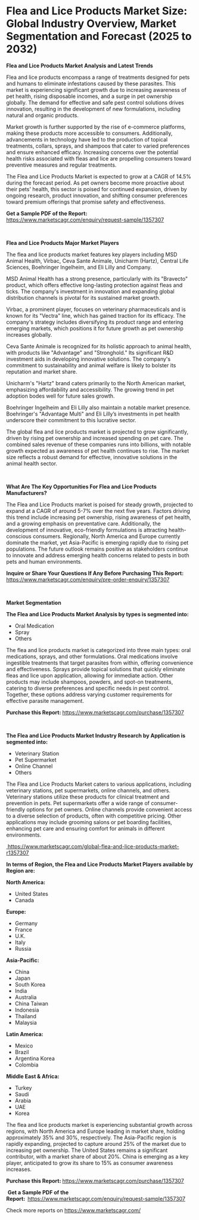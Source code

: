 <p><h1>Flea and Lice Products Market Size: Global Industry Overview, Market Segmentation and Forecast (2025 to 2032)</h1></p><p><strong>Flea and Lice Products Market Analysis and Latest Trends</strong></p>
<p><p>Flea and lice products encompass a range of treatments designed for pets and humans to eliminate infestations caused by these parasites. This market is experiencing significant growth due to increasing awareness of pet health, rising disposable incomes, and a surge in pet ownership globally. The demand for effective and safe pest control solutions drives innovation, resulting in the development of new formulations, including natural and organic products.</p><p>Market growth is further supported by the rise of e-commerce platforms, making these products more accessible to consumers. Additionally, advancements in technology have led to the production of topical treatments, collars, sprays, and shampoos that cater to varied preferences and ensure enhanced efficacy. Increasing concerns over the potential health risks associated with fleas and lice are propelling consumers toward preventive measures and regular treatments.</p><p>The Flea and Lice Products Market is expected to grow at a CAGR of 14.5% during the forecast period. As pet owners become more proactive about their pets' health, this sector is poised for continued expansion, driven by ongoing research, product innovation, and shifting consumer preferences toward premium offerings that promise safety and effectiveness.</p></p>
<p><strong>Get a Sample PDF of the Report:&nbsp;</strong> <a href="https://www.marketscagr.com/enquiry/request-sample/1357307?utm_campaign=3501&utm_medium=2&utm_source=Github&utm_content=ia&utm_term=05042025&utm_id=flea-and-lice-products">https://www.marketscagr.com/enquiry/request-sample/1357307</a></p>
<p>&nbsp;</p>
<p><strong>Flea and Lice Products Major Market Players</strong></p>
<p><p>The flea and lice products market features key players including MSD Animal Health, Virbac, Ceva Sante Animale, Unicharm (Hartz), Central Life Sciences, Boehringer Ingelheim, and Eli Lilly and Company. </p><p>MSD Animal Health has a strong presence, particularly with its "Bravecto" product, which offers effective long-lasting protection against fleas and ticks. The company's investment in innovation and expanding global distribution channels is pivotal for its sustained market growth. </p><p>Virbac, a prominent player, focuses on veterinary pharmaceuticals and is known for its "Vectra" line, which has gained traction for its efficacy. The company's strategy includes diversifying its product range and entering emerging markets, which positions it for future growth as pet ownership increases globally.</p><p>Ceva Sante Animale is recognized for its holistic approach to animal health, with products like "Advantage" and "Stronghold." Its significant R&D investment aids in developing innovative solutions. The company's commitment to sustainability and animal welfare is likely to bolster its reputation and market share.</p><p>Unicharm's "Hartz" brand caters primarily to the North American market, emphasizing affordability and accessibility. The growing trend in pet adoption bodes well for future sales growth. </p><p>Boehringer Ingelheim and Eli Lilly also maintain a notable market presence. Boehringer's "Advantage Multi" and Eli Lilly’s investments in pet health underscore their commitment to this lucrative sector.</p><p>The global flea and lice products market is projected to grow significantly, driven by rising pet ownership and increased spending on pet care. The combined sales revenue of these companies runs into billions, with notable growth expected as awareness of pet health continues to rise. The market size reflects a robust demand for effective, innovative solutions in the animal health sector.</p></p>
<p>&nbsp;</p>
<p><strong>What Are The Key Opportunities For Flea and Lice Products Manufacturers?</strong></p>
<p><p>The Flea and Lice Products market is poised for steady growth, projected to expand at a CAGR of around 5-7% over the next five years. Factors driving this trend include increasing pet ownership, rising awareness of pet health, and a growing emphasis on preventative care. Additionally, the development of innovative, eco-friendly formulations is attracting health-conscious consumers. Regionally, North America and Europe currently dominate the market, yet Asia-Pacific is emerging rapidly due to rising pet populations. The future outlook remains positive as stakeholders continue to innovate and address emerging health concerns related to pests in both pets and human environments.</p></p>
<p><strong>Inquire or Share Your Questions If Any Before Purchasing This Report:</strong> <a href="https://www.marketscagr.com/enquiry/pre-order-enquiry/1357307?utm_campaign=3501&utm_medium=2&utm_source=Github&utm_content=ia&utm_term=05042025&utm_id=flea-and-lice-products">https://www.marketscagr.com/enquiry/pre-order-enquiry/1357307</a></p>
<p>&nbsp;</p>
<p><strong>Market Segmentation</strong></p>
<p><strong>The Flea and Lice Products Market Analysis by types is segmented into:</strong></p>
<p><ul><li>Oral Medication</li><li>Spray</li><li>Others</li></ul></p>
<p><p>The flea and lice products market is categorized into three main types: oral medications, sprays, and other formulations. Oral medications involve ingestible treatments that target parasites from within, offering convenience and effectiveness. Sprays provide topical solutions that quickly eliminate fleas and lice upon application, allowing for immediate action. Other products may include shampoos, powders, and spot-on treatments, catering to diverse preferences and specific needs in pest control. Together, these options address varying customer requirements for effective parasite management.</p></p>
<p><strong>Purchase this Report:&nbsp;</strong><a href="https://www.marketscagr.com/purchase/1357307?utm_campaign=3501&utm_medium=2&utm_source=Github&utm_content=ia&utm_term=05042025&utm_id=flea-and-lice-products">https://www.marketscagr.com/purchase/1357307</a></p>
<p>&nbsp;</p>
<p><strong>The Flea and Lice Products Market Industry Research by Application is segmented into:</strong></p>
<p><ul><li>Veterinary Station</li><li>Pet Supermarket</li><li>Online Channel</li><li>Others</li></ul></p>
<p><p>The Flea and Lice Products Market caters to various applications, including veterinary stations, pet supermarkets, online channels, and others. Veterinary stations utilize these products for clinical treatment and prevention in pets. Pet supermarkets offer a wide range of consumer-friendly options for pet owners. Online channels provide convenient access to a diverse selection of products, often with competitive pricing. Other applications may include grooming salons or pet boarding facilities, enhancing pet care and ensuring comfort for animals in different environments.</p></p>
<p><a href="https://www.marketscagr.com/global-flea-and-lice-products-market-r1357307?utm_campaign=3501&utm_medium=2&utm_source=Github&utm_content=ia&utm_term=05042025&utm_id=flea-and-lice-products">&nbsp;https://www.marketscagr.com/global-flea-and-lice-products-market-r1357307</a></p>
<p><strong>In terms of Region, the Flea and Lice Products Market Players available by Region are:</strong></p>
<p>
    <p> <strong> North America: </strong>
        <ul>
            <li>United States</li>
            <li>Canada</li>
        </ul>
        </p> 
    <p> <strong> Europe: </strong>
        <ul>
            <li>Germany</li>
            <li>France</li>
            <li>U.K.</li>
            <li>Italy</li>
            <li>Russia</li>
        </ul>
        </p> 
    <p> <strong> Asia-Pacific: </strong>
        <ul>
            <li>China</li>
            <li>Japan</li>
            <li>South Korea</li>
            <li>India</li>
            <li>Australia</li>
            <li>China Taiwan</li>
            <li>Indonesia</li>
            <li>Thailand</li>
            <li>Malaysia</li>
        </ul>
        </p> 
    <p> <strong> Latin America: </strong>
        <ul>
            <li>Mexico</li>
            <li>Brazil</li>
            <li>Argentina Korea</li>
            <li>Colombia</li>
        </ul>
        </p> 
    <p> <strong> Middle East & Africa: </strong>
        <ul>
            <li>Turkey</li>
            <li>Saudi</li>
            <li>Arabia</li>
            <li>UAE</li>
            <li>Korea</li>
        </ul>
    </p>
    </p>
<p><p>The flea and lice products market is experiencing substantial growth across regions, with North America and Europe leading in market share, holding approximately 35% and 30%, respectively. The Asia-Pacific region is rapidly expanding, projected to capture around 25% of the market due to increasing pet ownership. The United States remains a significant contributor, with a market share of about 20%. China is emerging as a key player, anticipated to grow its share to 15% as consumer awareness increases.</p></p>
<p><strong>Purchase this Report: </strong><a href="https://www.marketscagr.com/purchase/1357307?utm_campaign=3501&utm_medium=2&utm_source=Github&utm_content=ia&utm_term=05042025&utm_id=flea-and-lice-products">https://www.marketscagr.com/purchase/1357307</a></p>
<p>&nbsp;<strong>Get a Sample PDF of the Report:&nbsp;&nbsp;</strong><a href="https://www.marketscagr.com/enquiry/request-sample/1357307?utm_campaign=3501&utm_medium=2&utm_source=Github&utm_content=ia&utm_term=05042025&utm_id=flea-and-lice-products">https://www.marketscagr.com/enquiry/request-sample/1357307</a></p>
<p><strong></strong></p>
<p>Check more reports on <a href="https://www.marketscagr.com/?utm_campaign=3501&utm_medium=2&utm_source=Github&utm_content=ia&utm_term=05042025&utm_id=flea-and-lice-products">https://www.marketscagr.com/</a></p>